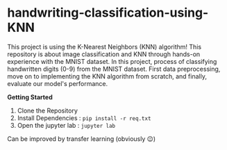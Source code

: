 # handwriting-classification-using-KNN
This project is using the K-Nearest Neighbors (KNN) algorithm! This repository is about image classification and KNN through hands-on experience with the MNIST dataset.
In this project, process of classifying handwritten digits (0-9) from the MNIST dataset. First data preprocessing, move on to implementing the KNN algorithm from scratch, and finally, evaluate our model's performance.

**Getting Started**
1. Clone the Repository
2. Install Dependencies : `pip install -r req.txt`
3. Open the jupyter lab : `jupyter lab`

Can be improved by transfer learning (obviously 😉)
